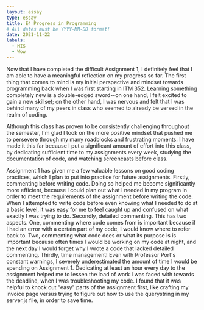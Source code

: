 ```yaml
---
layout: essay
type: essay
title: E4 Progress in Programming
# All dates must be YYYY-MM-DD format!
date: 2021-11-22
labels:
  - MIS
  - Wow
---
```


Now that I have completed the difficult Assignment 1, I definitely feel that I am able to have a meaningful reflection on my progress so far. The first thing that comes to mind is my initial perspective and mindset towards programming back when I was first starting in ITM 352. Learning something completely new is a double-edged sword--on one hand, I felt excited to gain a new skillset; on the other hand, I was nervous and felt that I was behind many of my peers in class who seemed to already be versed in the realm of coding. 

Although this class has proven to be consistently challenging throughout the semester, I'm glad I took on the more positive mindset that pushed me to persevere through my many roadblocks and frustrating moments. I have made it this far because I put a significant amount of effort into this class, by dedicating sufficient time to my assignments every week, studying the documentation of code, and watching screencasts before class.

Assignment 1 has given me a few valuable lessons on good coding practices, which I plan to put into practice for future assignments. Firstly, commenting before writing code. Doing so helped me become significantly more efficient, because I could plan out what I needed in my program in order to meet the requirements of the assignment before writing the code. When I attempted to write code before even knowing what I needed to do at a basic level, it was easy for me to feel caught up and confused on what exactly I was trying to do. Secondly, detailed commenting. This has two aspects. One, commenting where code comes from is important because if I had an error with a certain part of my code, I would know where to refer back to. Two, commenting what code does or what its purpose is is important because often times I would be working on my code at night, and the next day I would forget why I wrote a code that lacked detailed commenting. Thirdly, time management! Even with Professor Port's constant warnings, I severely underestimated the amount of time I would be spending on Assignment 1. Dedicating at least an hour every day to the assignment helped me to lessen the load of work I was faced with towards the deadline, when I was troubleshooting my code. I found that it was helpful to knock out "easy" parts of the assignment first, like crafting my invoice page versus trying to figure out how to use the querystring in my server.js file, in order to save time. 